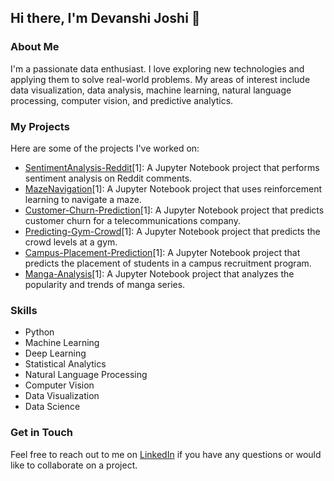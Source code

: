## Hi there, I'm Devanshi Joshi 👋

### About Me
I'm a passionate data enthusiast. I love exploring new technologies and applying them to solve real-world problems. My areas of interest include data visualization, data analysis, machine learning, natural language processing, computer vision, and predictive analytics.

### My Projects
Here are some of the projects I've worked on:

- [SentimentAnalysis-Reddit](https://github.com/devanshijoshi08/SentimentAnalysis-Reddit)[1]: A Jupyter Notebook project that performs sentiment analysis on Reddit comments.
- [MazeNavigation](https://github.com/devanshijoshi08/MazeNavigation)[1]: A Jupyter Notebook project that uses reinforcement learning to navigate a maze.
- [Customer-Churn-Prediction](https://github.com/devanshijoshi08/Customer-Churn-Prediction)[1]: A Jupyter Notebook project that predicts customer churn for a telecommunications company.
- [Predicting-Gym-Crowd](https://github.com/devanshijoshi08/Predicting-Gym-Crowd)[1]: A Jupyter Notebook project that predicts the crowd levels at a gym.
- [Campus-Placement-Prediction](https://github.com/devanshijoshi08/Campus-Placement-Prediction)[1]: A Jupyter Notebook project that predicts the placement of students in a campus recruitment program.
- [Manga-Analysis](https://github.com/devanshijoshi08/Manga-Analysis)[1]: A Jupyter Notebook project that analyzes the popularity and trends of manga series.

### Skills
- Python
- Machine Learning
- Deep Learning
- Statistical Analytics
- Natural Language Processing
- Computer Vision
- Data Visualization
- Data Science

### Get in Touch
Feel free to reach out to me on [LinkedIn](https://www.linkedin.com/in/devanshi-joshi-a524b8194/) if you have any questions or would like to collaborate on a project.

